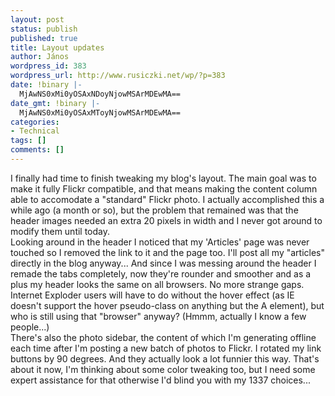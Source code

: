 ```yaml
---
layout: post
status: publish
published: true
title: Layout updates
author: János
wordpress_id: 383
wordpress_url: http://www.rusiczki.net/wp/?p=383
date: !binary |-
  MjAwNS0xMi0yOSAxNDoyNjowMSArMDEwMA==
date_gmt: !binary |-
  MjAwNS0xMi0yOSAxMToyNjowMSArMDEwMA==
categories:
- Technical
tags: []
comments: []
---
```

<p>I finally had time to finish tweaking my blog's layout. The main goal was to make it fully Flickr compatible, and that means making the content column able to accomodate a "standard" Flickr photo. I actually accomplished this a while ago (a month or so), but the problem that remained was that the header images needed an extra 20 pixels in width and I never got around to modify them until today.<br />
Looking around in the header I noticed that my 'Articles' page was never touched so I removed the link to it and the page too. I'll post all my "articles" directly in the blog anyway... And since I was messing around the header I remade the tabs completely, now they're rounder and smoother and as a plus my header looks the same on all browsers. No more strange gaps. Internet Exploder users will have to do without the hover effect (as IE doesn't support the hover pseudo-class on anything but the A element), but who is still using that "browser" anyway? (Hmmm, actually I know a few people...)<br />
There's also the photo sidebar, the content of which I'm generating offline each time after I'm posting a new batch of photos to Flickr. I rotated my link buttons by 90 degrees. And they actually look a lot funnier this way. That's about it now, I'm thinking about some color tweaking too, but I need some expert assistance for that otherwise I'd blind you with my 1337 choices...</p>
